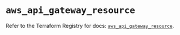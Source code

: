# `aws_api_gateway_resource`

Refer to the Terraform Registry for docs: [`aws_api_gateway_resource`](https://registry.terraform.io/providers/hashicorp/aws/5.68.0/docs/resources/api_gateway_resource).
